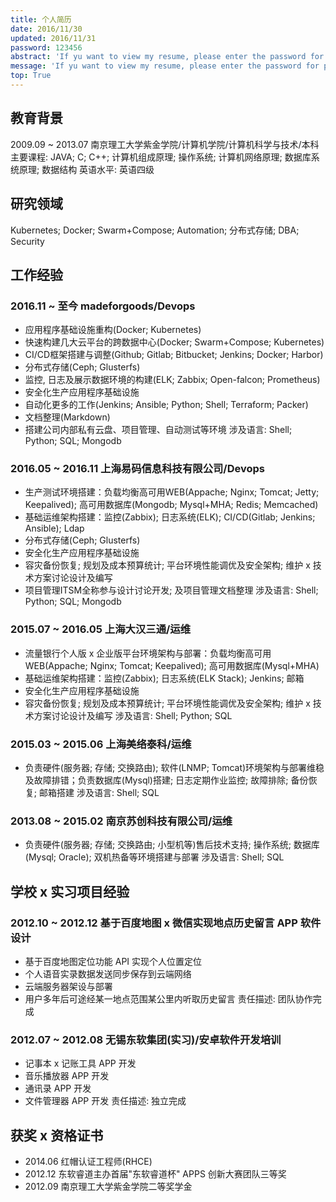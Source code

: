 ```yaml
---
title: 个人简历
date: 2016/11/30
updated: 2016/11/31
password: 123456
abstract: 'If yu want to view my resume, please enter the password for permission.'
message: 'If yu want to view my resume, please enter the password for permission.'
top: True
---
```

## 教育背景
2009.09 ~ 2013.07 南京理工大学紫金学院/计算机学院/计算机科学与技术/本科
主要课程: JAVA; C; C++; 计算机组成原理; 操作系统; 计算机网络原理; 数据库系统原理; 数据结构
英语水平: 英语四级

## 研究领域
Kubernetes; Docker; Swarm+Compose; Automation; 分布式存储; DBA; Security

## 工作经验
### 2016.11 ~ 至今 madeforgoods/Devops
* 应用程序基础设施重构(Docker; Kubernetes)
* 快速构建几大云平台的跨数据中心(Docker; Swarm+Compose; Kubernetes)
* CI/CD框架搭建与调整(Github; Gitlab; Bitbucket; Jenkins; Docker; Harbor)
* 分布式存储(Ceph; Glusterfs)
* 监控, 日志及展示数据环境的构建(ELK; Zabbix; Open-falcon; Prometheus)
* 安全化生产应用程序基础设施
* 自动化更多的工作(Jenkins; Ansible; Python; Shell; Terraform; Packer)
* 文档整理(Markdown)
* 搭建公司内部私有云盘、项目管理、自动测试等环境
涉及语言: Shell; Python; SQL; Mongodb

### 2016.05 ~ 2016.11 上海易码信息科技有限公司/Devops
* 生产测试环境搭建：负载均衡高可用WEB(Appache; Nginx; Tomcat; Jetty; Keepalived); 高可用数据库(Mongodb; Mysql+MHA; Redis; Memcached)
* 基础运维架构搭建：监控(Zabbix); 日志系统(ELK); CI/CD(Gitlab; Jenkins; Ansible); Ldap
* 分布式存储(Ceph; Glusterfs)
* 安全化生产应用程序基础设施
* 容灾备份恢复; 规划及成本预算统计; 平台环境性能调优及安全架构; 维护 x 技术方案讨论设计及编写
* 项目管理ITSM全称参与设计讨论开发; 及项目管理文档整理
涉及语言: Shell; Python; SQL; Mongodb

### 2015.07 ~ 2016.05 上海大汉三通/运维
* 流量银行个人版 x 企业版平台环境架构与部署：负载均衡高可用WEB(Appache; Nginx; Tomcat; Keepalived); 高可用数据库(Mysql+MHA)
* 基础运维架构搭建：监控(Zabbix); 日志系统(ELK Stack); Jenkins; 邮箱
* 安全化生产应用程序基础设施
* 容灾备份恢复; 规划及成本预算统计; 平台环境性能调优及安全架构; 维护 x 技术方案讨论设计及编写
涉及语言: Shell; Python; SQL

### 2015.03 ~ 2015.06 上海美络泰科/运维
* 负责硬件(服务器; 存储; 交换路由); 软件(LNMP; Tomcat)环境架构与部署维稳及故障排错；负责数据库(Mysql)搭建; 日志定期作业监控; 故障排除; 备份恢复; 邮箱搭建
涉及语言: Shell; SQL

### 2013.08 ~ 2015.02 南京苏创科技有限公司/运维
* 负责硬件(服务器; 存储; 交换路由; 小型机等)售后技术支持; 操作系统; 数据库(Mysql; Oracle); 双机热备等环境搭建与部署
涉及语言: Shell; SQL

## 学校 x 实习项目经验
### 2012.10 ~ 2012.12 基于百度地图 x 微信实现地点历史留言 APP 软件设计
* 基于百度地图定位功能 API 实现个人位置定位
* 个人语音实录数据发送同步保存到云端网络
* 云端服务器架设与部署
* 用户多年后可途经某一地点范围某公里内听取历史留言
责任描述: 团队协作完成

### 2012.07 ~ 2012.08 无锡东软集团(实习)/安卓软件开发培训
* 记事本 x 记账工具 APP 开发
* 音乐播放器 APP 开发
* 通讯录 APP 开发
* 文件管理器 APP 开发
责任描述: 独立完成

## 获奖 x 资格证书
* 2014.06 红帽认证工程师(RHCE)
* 2012.12 东软睿道主办首届"东软睿道杯" APPS 创新大赛团队三等奖
* 2012.09 南京理工大学紫金学院二等奖学金